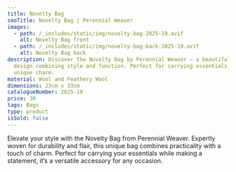 ```yaml
---
title: Novelty Bag
seoTitle: Novelty Bag | Perennial Weaver
images:
  - path: /_includes/static/img/novelty-bag-2025-19.avif
    alt: Novelty Bag front
  - path: /_includes/static/img/novelty-bag-back-2025-19.avif
    alt: Novelty Bag back
description: Discover the Novelty Bag by Perennial Weaver – a beautifully woven
  design combining style and function. Perfect for carrying essentials with
  unique charm.
material: Wool and Feathery Wool
dimensions: 23cm x 33cm
catalogueNumber: 2025-19
price: 30
tags: Bags
type: product
isSold: false
---
```

Elevate your style with the Novelty Bag from Perennial Weaver. Expertly woven for durability and flair, this unique bag combines practicality with a touch of charm. Perfect for carrying your essentials while making a statement, it’s a versatile accessory for any occasion.
